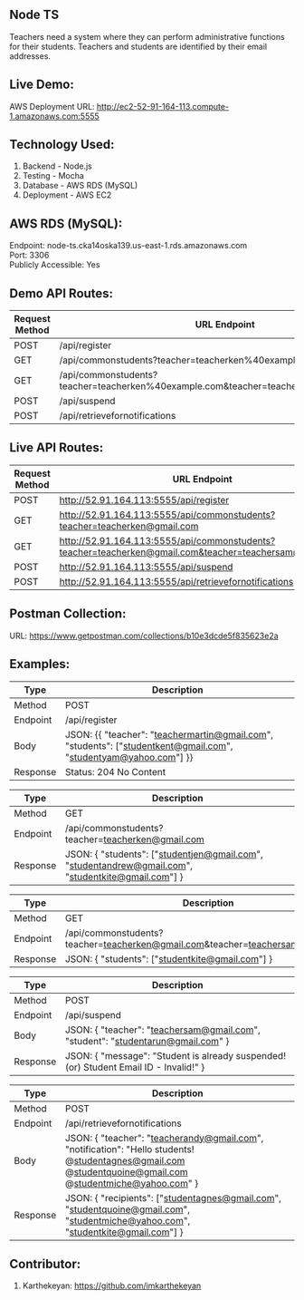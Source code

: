 ## Node TS

Teachers need a system where they can perform administrative functions for their students. Teachers and students are identified by their email addresses.

## Live Demo:

AWS Deployment URL: http://ec2-52-91-164-113.compute-1.amazonaws.com:5555

## Technology Used:

1. Backend - Node.js
2. Testing - Mocha
2. Database - AWS RDS (MySQL)
3. Deployment - AWS EC2

## AWS RDS (MySQL):

Endpoint: node-ts.cka14oska139.us-east-1.rds.amazonaws.com </br>
Port: 3306 </br>
Publicly Accessible: Yes

## Demo API Routes:

| Request Method | URL Endpoint |
| --- | --- |
| POST | /api/register |
| GET | /api/commonstudents?teacher=teacherken%40example.com |
| GET | /api/commonstudents?teacher=teacherken%40example.com&teacher=teacherjoe%40example.com |
| POST | /api/suspend |
| POST | /api/retrievefornotifications |

## Live API Routes:

| Request Method | URL Endpoint |
| --- | --- |
| POST | http://52.91.164.113:5555/api/register |
| GET | http://52.91.164.113:5555/api/commonstudents?teacher=teacherken@gmail.com |
| GET | http://52.91.164.113:5555/api/commonstudents?teacher=teacherken@gmail.com&teacher=teachersam@gmail.com |
| POST | http://52.91.164.113:5555/api/suspend |
| POST | http://52.91.164.113:5555/api/retrievefornotifications |

## Postman Collection:

URL: https://www.getpostman.com/collections/b10e3dcde5f835623e2a

## Examples:

| Type | Description |
| --- | --- |
| Method | POST |
| Endpoint | /api/register |
| Body | JSON: {{ "teacher": "teachermartin@gmail.com", "students": ["studentkent@gmail.com", "studentyam@yahoo.com"] }} |
| Response |  Status: 204 No Content |

| Type | Description |
| --- | --- |
| Method | GET |
| Endpoint | /api/commonstudents?teacher=teacherken@gmail.com |
| Response | JSON: { "students": ["studentjen@gmail.com", "studentandrew@gmail.com", "studentkite@gmail.com"] } |

| Type | Description |
| --- | --- |
| Method | GET |
| Endpoint | /api/commonstudents?teacher=teacherken@gmail.com&teacher=teachersam@gmail.com |
| Response | JSON: { "students": ["studentkite@gmail.com"] } |

| Type | Description |
| --- | --- |
| Method | POST |
| Endpoint | /api/suspend |
| Body | JSON: { "teacher": "teachersam@gmail.com", "student": "studentarun@gmail.com" } |
| Response |  JSON: { "message": "Student is already suspended! (or) Student Email ID - Invalid!" } |

| Type | Description |
| --- | --- |
| Method | POST |
| Endpoint | /api/retrievefornotifications |
| Body | JSON: { "teacher": "teacherandy@gmail.com", "notification": "Hello students! @studentagnes@gmail.com @studentquoine@gmail.com @studentmiche@yahoo.com" } |
| Response |  JSON: { "recipients": ["studentagnes@gmail.com", "studentquoine@gmail.com", "studentmiche@yahoo.com", "studentkite@gmail.com"] } |

## Contributor:

1. Karthekeyan: https://github.com/imkarthekeyan


